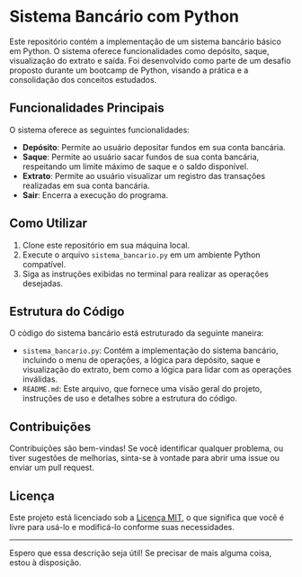 # Sistema Bancário com Python

Este repositório contém a implementação de um sistema bancário básico em Python. O sistema oferece funcionalidades como depósito, saque, visualização do extrato e saída. Foi desenvolvido como parte de um desafio proposto durante um bootcamp de Python, visando a prática e a consolidação dos conceitos estudados.

## Funcionalidades Principais

O sistema oferece as seguintes funcionalidades:

- **Depósito**: Permite ao usuário depositar fundos em sua conta bancária.
- **Saque**: Permite ao usuário sacar fundos de sua conta bancária, respeitando um limite máximo de saque e o saldo disponível.
- **Extrato**: Permite ao usuário visualizar um registro das transações realizadas em sua conta bancária.
- **Sair**: Encerra a execução do programa.

## Como Utilizar

1. Clone este repositório em sua máquina local.
2. Execute o arquivo `sistema_bancario.py` em um ambiente Python compatível.
3. Siga as instruções exibidas no terminal para realizar as operações desejadas.

## Estrutura do Código

O código do sistema bancário está estruturado da seguinte maneira:

- `sistema_bancario.py`: Contém a implementação do sistema bancário, incluindo o menu de operações, a lógica para depósito, saque e visualização do extrato, bem como a lógica para lidar com as operações inválidas.
- `README.md`: Este arquivo, que fornece uma visão geral do projeto, instruções de uso e detalhes sobre a estrutura do código.

## Contribuições

Contribuições são bem-vindas! Se você identificar qualquer problema, ou tiver sugestões de melhorias, sinta-se à vontade para abrir uma issue ou enviar um pull request.

## Licença

Este projeto está licenciado sob a [Licença MIT](LICENSE), o que significa que você é livre para usá-lo e modificá-lo conforme suas necessidades.

---

Espero que essa descrição seja útil! Se precisar de mais alguma coisa, estou à disposição.
